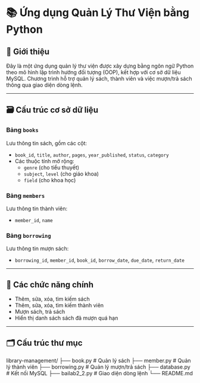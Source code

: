 # 📚 Ứng dụng Quản Lý Thư Viện bằng Python

## 🧾 Giới thiệu

Đây là một ứng dụng quản lý thư viện được xây dựng bằng ngôn ngữ Python theo mô hình lập trình hướng đối tượng (OOP), kết hợp với cơ sở dữ liệu MySQL. Chương trình hỗ trợ quản lý sách, thành viên và việc mượn/trả sách thông qua giao diện dòng lệnh.

---

## 🗃️ Cấu trúc cơ sở dữ liệu

### Bảng `books`
Lưu thông tin sách, gồm các cột:
- `book_id`, `title`, `author`, `pages`, `year_published`, `status`, `category`
- Các thuộc tính mở rộng:
  - `genre` (cho tiểu thuyết)
  - `subject`, `level` (cho giáo khoa)
  - `field` (cho khoa học)

### Bảng `members`
Lưu thông tin thành viên:
- `member_id`, `name`

### Bảng `borrowing`
Lưu thông tin mượn sách:
- `borrowing_id`, `member_id`, `book_id`, `borrow_date`, `due_date`, `return_date`

---

## 🧩 Các chức năng chính

- Thêm, sửa, xóa, tìm kiếm sách
- Thêm, sửa, xóa, tìm kiếm thành viên
- Mượn sách, trả sách
- Hiển thị danh sách sách đã mượn quá hạn

---

## 🗂️ Cấu trúc thư mục
library-management/
├── book.py          # Quản lý sách
├── member.py        # Quản lý thành viên 
├── borrowing.py     # Quản lý mượn/trả sách 
├── database.py      # Kết nối MySQL 
├── bailab2_2.py     # Giao diện dòng lệnh 
└── README.md

